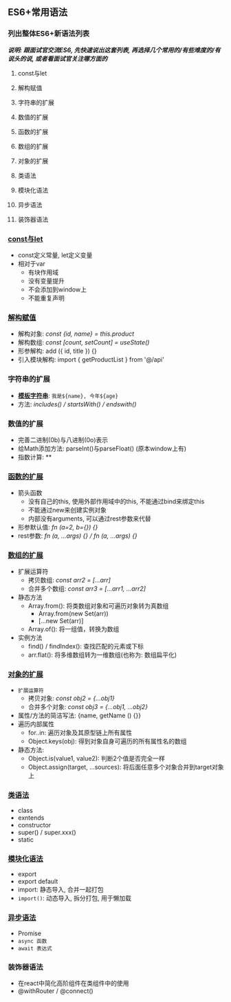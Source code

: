 ## ES6+常用语法

### 列出整体ES6+新语法列表

***说明: 跟面试官交流ES6, 先快速说出这套列表, 再选择几个常用的/有些难度的/有说头的说, 或者看面试官关注哪方面的***

1. const与let
2. 解构赋值



1. 字符串的扩展

2. 数值的扩展

3. 函数的扩展

4. 数组的扩展

5. 对象的扩展

   

6. 类语法

7. 模块化语法

8. 异步语法

9. 装饰器语法

### <u>const与let</u>

- const定义常量, let定义变量
- 相对于var
  - 有块作用域
  - 没有变量提升
  - 不会添加到window上
  - 不能重复声明

### <u>解构赋值</u>

- 解构对象: *const {id, name} = this.product*
- 解构数组: *const [count, setCount] = useState()* 
- 形参解构: add ({ id, title }) {}
- 引入模块解构: import { getProductList } from '@/api'

### 字符串的扩展

- **<u>模板字符串</u>**: `我是${name}, 今年${age}`
- 方法: *includes() / startsWith() / endswith()*

### 数值的扩展

- 完善二进制(0b)与八进制(0o)表示
- 给Math添加方法: parseInt()与parseFloat()  (原本window上有)
- 指数计算: **

### <u>函数的扩展</u>

- 箭头函数
  - 没有自己的this, 使用外部作用域中的this, 不能通过bind来绑定this
  - 不能通过new来创建实例对象
  - 内部没有arguments, 可以通过rest参数来代替
- 形参默认值: *fn (a=2, b={}) {}*
- rest参数: *fn (a, ...args) {} / fn (a, ...args) {}*

### <u>数组的扩展</u>

- 扩展运算符
  - 拷贝数组: *const arr2 = [...arr]*
  - 合并多个数组: *const arr3 =  [...arr1, ...arr2]*
- 静态方法
  - Array.from():  将类数组对象和可遍历对象转为真数组
    - Array.from(new Set(arr))
    - [...new Set(arr)]
  - Array.of(): 将一组值，转换为数组
- 实例方法
  - find() / findIndex(): 查找匹配的元素或下标
  - arr.flat(): 将多维数组转为一维数组(也称为: 数组扁平化)

### <u>对象的扩展</u>

- `扩展运算符`
  - 拷贝对象: *const obj2 = {...obj1}*
  - 合并多个对象: *const obj3 =  {...obj1, ...obj2}*
- 属性/方法的简洁写法:  {name, getName () {}}
- 遍历内部属性
  - for..in: 遍历对象及其原型链上所有属性
  - Object.keys(obj): 得到对象自身可遍历的所有属性名的数组
- 静态方法:
  - Object.is(value1, value2): 判断2个值是否完全一样
  - Object.assign(target, ...sources): 将后面任意多个对象合并到target对象上 

### <u>类语法</u>

- class
- exntends
- constructor
- super() / super.xxx()
- static

### <u>模块化语法</u>

- export
- export default
- import: 静态导入, 合并一起打包
- `import()`: 动态导入, 拆分打包, 用于懒加载

### <u>异步语法</u>

- Promise
- `async 函数`
- `await 表达式`

### 装饰器语法

- 在react中简化高阶组件在类组件中的使用
- @withRouter / @connect()

